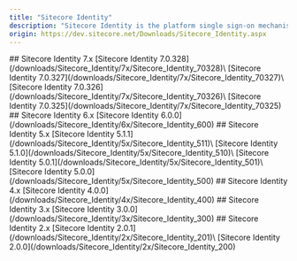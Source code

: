 ```yaml
---
title: "Sitecore Identity"
description: "Sitecore Identity is the platform single sign-on mechanism for Sitecore Experience Platform, Sitecore Experience Commerce and other Sitecore instances that require authentication. For security reasons we strongly recommend using Sitecore Identity 7.0."
origin: https://dev.sitecore.net/Downloads/Sitecore_Identity.aspx
---
```


<Card variant='outlineRaised' px={0} mb={8}>
<CardHeader>
## Sitecore Identity 7.x
</CardHeader>
<CardBody>
[Sitecore Identity 7.0.328](/downloads/Sitecore_Identity/7x/Sitecore_Identity_70328)\
[Sitecore Identity 7.0.327](/downloads/Sitecore_Identity/7x/Sitecore_Identity_70327)\
[Sitecore Identity 7.0.326](/downloads/Sitecore_Identity/7x/Sitecore_Identity_70326)\
[Sitecore Identity 7.0.325](/downloads/Sitecore_Identity/7x/Sitecore_Identity_70325)
</CardBody>          
</Card>

<Card variant='outlineRaised' px={0} mb={8}>
<CardHeader>
## Sitecore Identity 6.x
</CardHeader>
<CardBody>
[Sitecore Identity 6.0.0](/downloads/Sitecore_Identity/6x/Sitecore_Identity_600)
</CardBody>          
</Card>

<Card variant='outlineRaised' px={0} mb={8}>
<CardHeader>
## Sitecore Identity 5.x
</CardHeader>
<CardBody>
[Sitecore Identity 5.1.1](/downloads/Sitecore_Identity/5x/Sitecore_Identity_511)\
[Sitecore Identity 5.1.0](/downloads/Sitecore_Identity/5x/Sitecore_Identity_510)\
[Sitecore Identity 5.0.1](/downloads/Sitecore_Identity/5x/Sitecore_Identity_501)\
[Sitecore Identity 5.0.0](/downloads/Sitecore_Identity/5x/Sitecore_Identity_500)
</CardBody>          
</Card>

<Card variant='outlineRaised' px={0} mb={8}>
<CardHeader>
## Sitecore Identity 4.x
</CardHeader>
<CardBody>
[Sitecore Identity 4.0.0](/downloads/Sitecore_Identity/4x/Sitecore_Identity_400)
</CardBody>          
</Card>

<Card variant='outlineRaised' px={0} mb={8}>
<CardHeader>
## Sitecore Identity 3.x
</CardHeader>
<CardBody>
[Sitecore Identity 3.0.0](/downloads/Sitecore_Identity/3x/Sitecore_Identity_300)
</CardBody>          
</Card>

<Card variant='outlineRaised' px={0} mb={8}>
<CardHeader>
## Sitecore Identity 2.x
</CardHeader>
<CardBody>
[Sitecore Identity 2.0.1](/downloads/Sitecore_Identity/2x/Sitecore_Identity_201)\
[Sitecore Identity 2.0.0](/downloads/Sitecore_Identity/2x/Sitecore_Identity_200)
</CardBody>          
</Card>